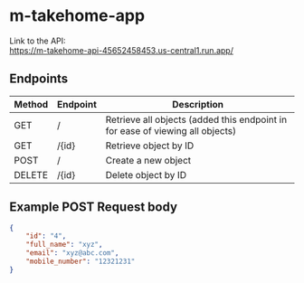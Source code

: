 # m-takehome-app

Link to the API: \
https://m-takehome-api-45652458453.us-central1.run.app/

## Endpoints

| Method | Endpoint | Description |
|--------|----------|-------------|
| GET    | / | Retrieve all objects (added this endpoint in for ease of viewing all objects) |
| GET    | /{id} | Retrieve object by ID |
| POST   | / | Create a new object |
| DELETE | /{id} | Delete object by ID |

## Example POST Request body

```json
{
    "id": "4",
    "full_name": "xyz",
    "email": "xyz@abc.com",
    "mobile_number": "12321231"
}
